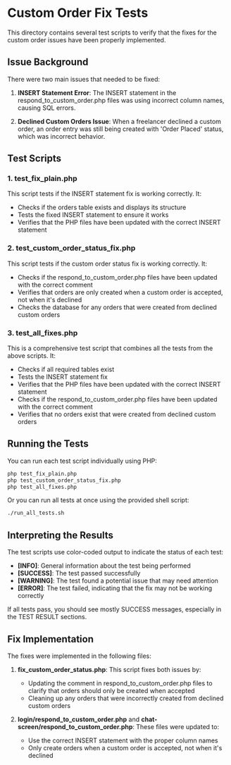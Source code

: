 # Custom Order Fix Tests

This directory contains several test scripts to verify that the fixes for the custom order issues have been properly implemented.

## Issue Background

There were two main issues that needed to be fixed:

1. **INSERT Statement Error**: The INSERT statement in the respond_to_custom_order.php files was using incorrect column names, causing SQL errors.

2. **Declined Custom Orders Issue**: When a freelancer declined a custom order, an order entry was still being created with 'Order Placed' status, which was incorrect behavior.

## Test Scripts

### 1. test_fix_plain.php

This script tests if the INSERT statement fix is working correctly. It:
- Checks if the orders table exists and displays its structure
- Tests the fixed INSERT statement to ensure it works
- Verifies that the PHP files have been updated with the correct INSERT statement

### 2. test_custom_order_status_fix.php

This script tests if the custom order status fix is working correctly. It:
- Checks if the respond_to_custom_order.php files have been updated with the correct comment
- Verifies that orders are only created when a custom order is accepted, not when it's declined
- Checks the database for any orders that were created from declined custom orders

### 3. test_all_fixes.php

This is a comprehensive test script that combines all the tests from the above scripts. It:
- Checks if all required tables exist
- Tests the INSERT statement fix
- Verifies that the PHP files have been updated with the correct INSERT statement
- Checks if the respond_to_custom_order.php files have been updated with the correct comment
- Verifies that no orders exist that were created from declined custom orders

## Running the Tests

You can run each test script individually using PHP:

```bash
php test_fix_plain.php
php test_custom_order_status_fix.php
php test_all_fixes.php
```

Or you can run all tests at once using the provided shell script:

```bash
./run_all_tests.sh
```

## Interpreting the Results

The test scripts use color-coded output to indicate the status of each test:

- **[INFO]**: General information about the test being performed
- **[SUCCESS]**: The test passed successfully
- **[WARNING]**: The test found a potential issue that may need attention
- **[ERROR]**: The test failed, indicating that the fix may not be working correctly

If all tests pass, you should see mostly SUCCESS messages, especially in the TEST RESULT sections.

## Fix Implementation

The fixes were implemented in the following files:

1. **fix_custom_order_status.php**: This script fixes both issues by:
   - Updating the comment in respond_to_custom_order.php files to clarify that orders should only be created when accepted
   - Cleaning up any orders that were incorrectly created from declined custom orders

2. **login/respond_to_custom_order.php** and **chat-screen/respond_to_custom_order.php**: These files were updated to:
   - Use the correct INSERT statement with the proper column names
   - Only create orders when a custom order is accepted, not when it's declined